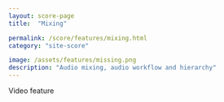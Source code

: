 ```yaml
---
layout: score-page
title:  "Mixing"

permalink: /score/features/mixing.html
category: "site-score"

image: /assets/features/missing.png
description: "Audio mixing, audio workflow and hierarchy"
---
```


Video feature
